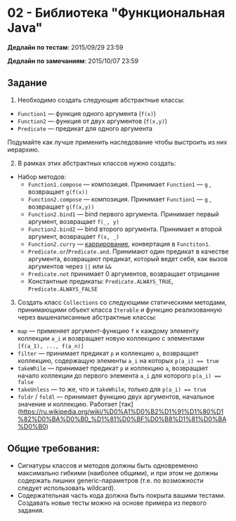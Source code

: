 # 02 - Библиотека "Функциональная Java"

**Дедлайн по тестам**: 2015/09/29 23:59

**Дедлайн по замечаниям**: 2015/10/07 23:59

## Задание

1. Необходимо создать следующие абстрактные классы:

  - `Function1` — функция одного аргумента (`f(x)`)
  - `Function2` — функция от двух аргументов (`f(x,y)`)
  - `Predicate` — предикат для одного аргумента

  Подумайте как лучше применить наследование чтобы выстроить из них иерархию.

2. В рамках этиx абстрактных классов нужно создать:

  - Набор методов:
    - `Function1.compose` — композиция. Принимает `Function1` —  `g` , возвращает `g(f(x))`
    - `Function2.compose` — композиция. Принимает  `Function1` — `g` , возвращает `g(f(x,y))`
    - `Function2.bind1` — bind первого аргумента. Принимает первый аргумент, возвращает `f(_, y)`
    - `Function2.bind2` — bind второго аргумента. Принимает и второй аргумент, возвращает `f(x, _)`
    - `Function2.curry` — [каррирование](https://ru.wikipedia.org/wiki/%D0%9A%D0%B0%D1%80%D1%80%D0%B8%D1%80%D0%BE%D0%B2%D0%B0%D0%BD%D0%B8%D0%B5), конвертация в `Functiton1`.
    - `Predicate.or`/`Predicate.and`. Принимают один предикат в качестве аргумента, возвращают предикат, который ведет себя, как вызов аргументов через `||` или `&&`
    - `Predicate.not` принимает 0 аргументов, возвращает отрицание 
    - Константные предикаты: `Predicate.ALWAYS_TRUE`, `Predicate.ALWAYS_FALSE` 

3. Cоздать класс `Collections` со следующими статическими методами, принимающими объект класса `Iterable` и функцию реализованную через вышенаписанные абстрактные классы:
  - `map` — применяет аргумент-функцию `f` к каждому элементу коллекции `a_i` и возвращает новую коллекцию с элементами `[f(a_1), ..., f(a_n)]`
  - `filter` — принимает предикат `p` и коллекцию `a`, возвращает коллекцию, содержащую элементы `a_i` на которых `p(a_i) == true`
  - `takeWhile` — принимает предикат `p` и коллекцию `a`, возвращает начало коллекции до первого элемента `a_i` для которого `p(a_i) == false` 
  - `takeUnless` — то же, что и `takeWhile`, только для `p(a_i) == true`
  - `foldr` / `foldl` — принимает функцию двух аргументов, начальное значение и коллекцию. Работает [так] (https://ru.wikipedia.org/wiki/%D0%A1%D0%B2%D1%91%D1%80%D1%82%D0%BA%D0%B0_%D1%81%D0%BF%D0%B8%D1%81%D0%BA%D0%B0)

## Общие требования:

- Сигнатуры классов и методов должны быть одновременно максимально гибкими (наиболее общими), и при этом не должны содержать лишних generic-параметров (т.е. по возможности следует использовать wildcard).
- Содержательная часть кода должна быть покрыта вашими тестами. Создавать новые тесты можно на основе примера из первого задания.

